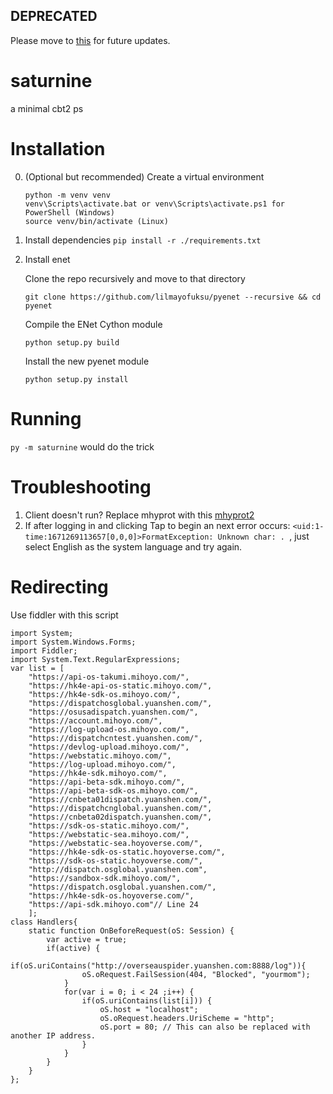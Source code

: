 ## DEPRECATED
Please move to [this](https://github.com/NickTheHuy/CockPY) for future updates.


# saturnine


a minimal cbt2 ps

# Installation
0. (Optional but recommended) Create a virtual environment
    ```
    python -m venv venv
    venv\Scripts\activate.bat or venv\Scripts\activate.ps1 for PowerShell (Windows)
    source venv/bin/activate (Linux)
    ```
1. Install dependencies
```pip install -r ./requirements.txt```

2. Install enet

    Clone the repo recursively and move to that directory
  
    ```git clone https://github.com/lilmayofuksu/pyenet --recursive && cd pyenet```
  
    Compile the ENet Cython module
  
    ```python setup.py build```
  
    Install the new pyenet module
  
    ```python setup.py install```

# Running
```py -m saturnine``` would do the trick

# Troubleshooting
 1. Client doesn't run? Replace mhyprot with this [mhyprot2](https://cdn.discordapp.com/attachments/991093426055442522/1044336940905922580/mhyprot2.Sys)
 2. If after logging in and clicking Tap to begin an next error occurs: `<uid:1-time:1671269113657[0,0,0]>FormatException: Unknown char: . `, just select English as the system language and try again.

# Redirecting
Use fiddler with this script
```
import System;
import System.Windows.Forms;
import Fiddler;
import System.Text.RegularExpressions;
var list = [
    "https://api-os-takumi.mihoyo.com/",
    "https://hk4e-api-os-static.mihoyo.com/",
    "https://hk4e-sdk-os.mihoyo.com/",
    "https://dispatchosglobal.yuanshen.com/",
    "https://osusadispatch.yuanshen.com/",
    "https://account.mihoyo.com/",
    "https://log-upload-os.mihoyo.com/",
    "https://dispatchcntest.yuanshen.com/",
    "https://devlog-upload.mihoyo.com/",
    "https://webstatic.mihoyo.com/",
    "https://log-upload.mihoyo.com/",
    "https://hk4e-sdk.mihoyo.com/",
    "https://api-beta-sdk.mihoyo.com/",
    "https://api-beta-sdk-os.mihoyo.com/",
    "https://cnbeta01dispatch.yuanshen.com/",
    "https://dispatchcnglobal.yuanshen.com/",
    "https://cnbeta02dispatch.yuanshen.com/",
    "https://sdk-os-static.mihoyo.com/",
    "https://webstatic-sea.mihoyo.com/",
    "https://webstatic-sea.hoyoverse.com/",
    "https://hk4e-sdk-os-static.hoyoverse.com/",
    "https://sdk-os-static.hoyoverse.com/",
    "http://dispatch.osglobal.yuanshen.com",
    "https://sandbox-sdk.mihoyo.com/",
    "https://dispatch.osglobal.yuanshen.com/",
    "https://hk4e-sdk-os.hoyoverse.com/",
    "https://api-sdk.mihoyo.com"// Line 24
    ];
class Handlers{
    static function OnBeforeRequest(oS: Session) {
        var active = true;
        if(active) {
            if(oS.uriContains("http://overseauspider.yuanshen.com:8888/log")){
                oS.oRequest.FailSession(404, "Blocked", "yourmom");
            }
            for(var i = 0; i < 24 ;i++) {
                if(oS.uriContains(list[i])) {
                    oS.host = "localhost";
                    oS.oRequest.headers.UriScheme = "http";
                    oS.port = 80; // This can also be replaced with another IP address.
                }
            }
        }
    }
};
```
 
